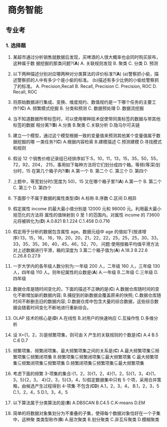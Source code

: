 #  商务智能

## 专业考 

### 1. 选择题

1. 某超市通过分析销售就数据后发现，买啤酒的人很大概率也会同时购买尿布，这种属于数 据挖掘的那类问题?(**A**)
A. 关联规则发现 B. 聚类 C. 分类 D. 预测

2. 以下两种描述分别对应哪两种对分类算法的评价标准?(**A**) (a)警察抓小偷，描述警察抓的人中有多少个是小偷的标准。 (b)描述有多少比例的小偷给警察抓了的标准。
A. Precision,Recall B. Recall, Precision C. Precision, ROC D. Recall, ROC

3. 将原始数据进行集成、变换、维度规约、数值规约是一下哪个任务的主要工作?(**C**)
A. 频繁模式挖掘 B. 分类和预测 C. 数据预处理 D. 数据流挖掘

4. 当不知道数据所带标签时，可以使用哪种技术促使带同类标签的数据与带其他标签的数据 相分离?(**B**)
A.分类 B.聚类 C.关联分析 D.隐马尔可夫链

5. 建立一个模型，通过这个模型根据一致的变量值来预测其他某个变量值属于数据挖掘的哪 一类任务?(**C**)
A.根据内容检索 B.建模描述 C.预测建模 D.寻找模式和规则

6. 假设 12 个销售价格记录组已经排序如下:5，10，11，13，15，35，50，55，72，92，204， 215，事用如下每种方法将它们划分成四个箱。等频(等深)划分时，15 在第几个箱子内?(**B**)
 A.第一个 B. 第二个 C. 第三个 D. 第四个

7. 上题中，等宽划分时(宽度为 50)，15 又在哪个箱子里?(**A**)
A.第一个 B. 第二个 C. 第三个 D. 第四个

8. 下面那个不属于数据的属性类型(**D**)
A.标称 B.序数 C.区间 D.相异

9. 假定属性 income 的最大最小值分别是 12000 元和 98000 元。利用最大最小规范化的方法将 属性的值映射到 0 至 1 的范围内。对属性 income 的 73600 元将被转化为(**D**)
A.0.821 B.1.224 C.1.458 D.0.716

10. 假定用于分析的数据包含属性 age。数据元组中 age 的值如下(按递增序):13，15，16， 16，19，20，20，21，22，22，25，25，25，30，33，33，35，35，36，40，45，46，52，70， 问题:使用按箱平均值平滑方法对上述数据进行平滑，箱的深度为 3.第二个箱子值为(**A**)
A.18.3 B.22.6 C.26.8 D.27.9

11. 一岁大学内的各年级人数分别为:一年级 200 人，二年级 160 人，三年级 130 人，四年级 110 人。则年纪属性的众数是(**A**)
A.一年级 B.二年级 C.三年级 D.四年级

12. 数据仓库是随时间变化的，下面的描述不正确的是(**C**) 
A.数据仓库随时间的变化不断增加新的数据内容;
B.捕捉到的新数据会覆盖原来的快照;
C.数据仓库随时间不断删去旧的数据内容; 
D.数据仓库中包含大量的综合数据，这些综合数据会随着时间变化不断地进行重新综合。

13. OLAP 技术的核心是(**D**)
A.在线性 B.对用户的快速响应 C.互操作性 D.多维分析

14. 设 X={1，2，3}是频繁项集，则可由 X 产生的关联规则的个数是(**C**)
A.4 B.5 C.6 D.7

15. 频繁项集、频繁闭项集、最大频繁项集之间的关系是(**C**) 
A.最大频繁项集⊆频繁项集⊆频繁闭项集 
B.频繁项集⊆频繁闭项集⊆最大频繁项集
C.最大频繁项集⊆频繁闭项集⊆频繁项集
D.频繁闭项集⊆频繁项集⊆最大频繁项集

16. 考虑下面的频繁 3-项集的集合:{1，2，3}{1，2，4}{1，2，5}{1，3，4}{1，3，5}{2，3， 4}{2，3，5}{3，4，5}假定数据集中只有 5 个项，采用合并策略，由候选产生过程得到 4-项集 不包含(**CD**)
A.1，2，3，4， B.1，2，3，5 C.1，2，4，5  D.1，3，4，5

17. 以下算法属于分类算法的是(**B**)
A.DBSCAN     B.C4.5 C.K-means D.EM

18. 简单的将数据对象集划分为不重叠的子集，使得每个数据对象恰好在一个子集中，这种聚 类类型称作(**B**)
A.层次聚类 B.划分聚类 C.非互斥聚类 D.模糊聚类
 
